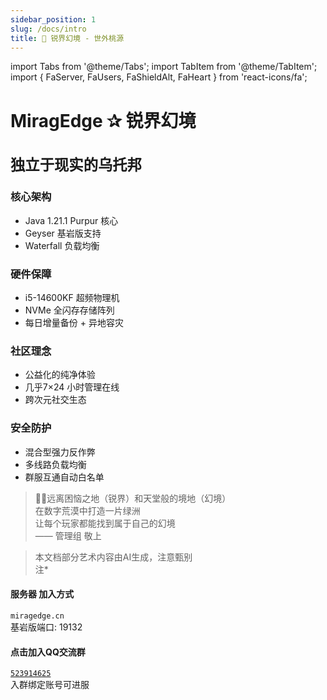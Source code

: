 ```yaml
---
sidebar_position: 1
slug: /docs/intro
title: 🏰 锐界幻境 - 世外桃源
---
```


import Tabs from '@theme/Tabs';
import TabItem from '@theme/TabItem';
import { FaServer, FaUsers, FaShieldAlt, FaHeart } from 'react-icons/fa';

<div className="server-hero">

<h1 className="server-title">
  MiragEdge <span className="star">✰</span> 锐界幻境<br/>
  <br/>
  <small className="server-subtitle">独立于现实的乌托邦</small>
</h1>

</div>

<div className="feature-grid">

  <div className="feature-card server-type">
    <div className="feature-icon"><FaServer /></div>
    <h3>核心架构</h3>
    <ul>
      <li>Java 1.21.1 Purpur 核心</li>
      <li><span className="tag bedrock">Geyser 基岩版支持</span></li>
      <li><span className="tag waterfall">Waterfall 负载均衡</span></li>
    </ul>
  </div>

  <div className="feature-card hardware">
    <div className="feature-icon"><FaHeart /></div>
    <h3>硬件保障</h3>
    <ul>
      <li>i5-14600KF 超频物理机</li>
      <li>NVMe 全闪存存储阵列</li>
      <li>每日增量备份 + 异地容灾</li>
    </ul>
  </div>

  <div className="feature-card community">
    <div className="feature-icon"><FaUsers /></div>
    <h3>社区理念</h3>
    <ul>
      <li>公益化的纯净体验</li>
      <li>几乎7×24 小时管理在线</li>
      <li>跨次元社交生态</li>
    </ul>
  </div>

  <div className="feature-card security">
    <div className="feature-icon"><FaShieldAlt /></div>
    <h3>安全防护</h3>
    <ul>
      <li>混合型强力反作弊</li>
      <li>多线路负载均衡</li>
      <li>群服互通自动白名单</li>
    </ul>
  </div>

</div>

<Tabs>
  <TabItem value="vision" label="✨ 愿景使命" default>
    <div className="vision-text">
      <blockquote>
        👼🏻远离困恼之地（锐界）和天堂般的境地（幻境）<br/>
        在数字荒漠中打造一片绿洲<br/>
        让每个玩家都能找到属于自己的幻境<br/>
        <footer>—— 管理组 敬上</footer>
      </blockquote>
    </div>
    <div className="vision-text">
      <blockquote>
        本文档部分艺术内容由AI生成，注意甄别<br/>
        <footer>注*</footer>
      </blockquote>
    </div>
  </TabItem>

  <TabItem value="join" label="🚀 加入我们">
    <div className="join-methods">
      <div className="method bedrock">
        <h4>服务器 加入方式</h4>
        <code>miragedge.cn</code>
        <div className="port">基岩版端口: 19132</div>
      </div>
      <div className="method java">
        <h4>点击加入QQ交流群</h4>
        <code><a href="https://qm.qq.com/cgi-bin/qm/qr?k=r_yUquo3bQwX3bL97RwG1aVj41WIEOI3&jump_from=webapi&authKey=A76pYGWh45XBe5V4kV5m3LWyR3XRpIl30FETYB0/scIEMeRGhIEDlQWmD5HVjSbj" target="_blank" rel="noopener noreferrer">523914625</a></code>
        <div className="port">入群绑定账号可进服</div>
      </div>
    </div>
  </TabItem>
</Tabs>